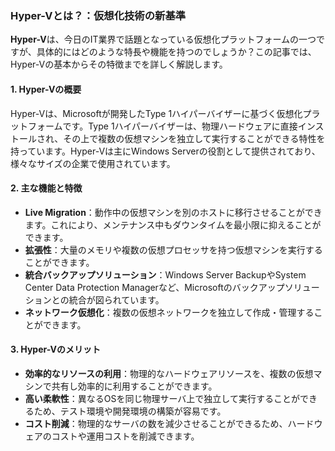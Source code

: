 ### **Hyper-Vとは？：仮想化技術の新基準**

**Hyper-V**は、今日のIT業界で話題となっている仮想化プラットフォームの一つですが、具体的にはどのような特長や機能を持つのでしょうか？この記事では、Hyper-Vの基本からその特徴までを詳しく解説します。

#### **1. Hyper-Vの概要**

Hyper-Vは、Microsoftが開発したType 1ハイパーバイザーに基づく仮想化プラットフォームです。Type 1ハイパーバイザーは、物理ハードウェアに直接インストールされ、その上で複数の仮想マシンを独立して実行することができる特性を持っています。Hyper-Vは主にWindows Serverの役割として提供されており、様々なサイズの企業で使用されています。

#### **2. 主な機能と特徴**

- **Live Migration**：動作中の仮想マシンを別のホストに移行させることができます。これにより、メンテナンス中もダウンタイムを最小限に抑えることができます。
- **拡張性**：大量のメモリや複数の仮想プロセッサを持つ仮想マシンを実行することができます。
- **統合バックアップソリューション**：Windows Server BackupやSystem Center Data Protection Managerなど、Microsoftのバックアップソリューションとの統合が図られています。
- **ネットワーク仮想化**：複数の仮想ネットワークを独立して作成・管理することができます。

#### **3. Hyper-Vのメリット**

- **効率的なリソースの利用**：物理的なハードウェアリソースを、複数の仮想マシンで共有し効率的に利用することができます。
- **高い柔軟性**：異なるOSを同じ物理サーバ上で独立して実行することができるため、テスト環境や開発環境の構築が容易です。
- **コスト削減**：物理的なサーバの数を減少させることができるため、ハードウェアのコストや運用コストを削減できます。